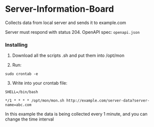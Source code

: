 # Server-Information-Board

Collects data from local server and sends it to example.com

Server must respond with status 204. 
OpenAPI spec: `openapi.json`

### Installing

1. Download all the scripts .sh and put them into /opt/mon

2. Run:

```shell
sudo crontab -e 
```

3. Write into your crontab file:

```shell
SHELL=/bin/bash

*/1 * * * * /opt/mon/mon.sh http://example.com/server-data?server-name=abc.com
```
In this example the data is being collected every 1 minute, and you can change the time interval
